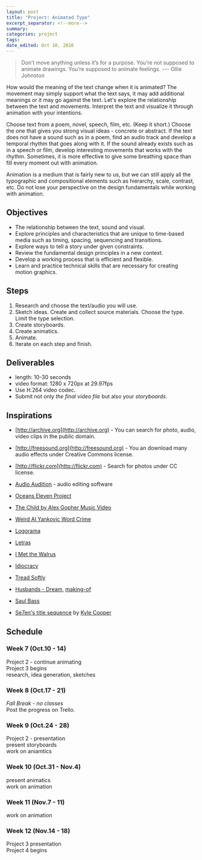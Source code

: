 ```yaml
---
layout: post	
title: "Project: Animated Type"
excerpt_separator: <!--more-->
summary: 
categories: project
tags:
date_edited: Oct 10, 2016
---
```


> Don’t move anything unless it’s for a purpose. You’re not supposed to animate drawings. You’re supposed to animate feelings.
>--- Ollie Johnston


How would the meaning of the text change when it is animated? The movement may simply support what the text says, it may add additional meanings or it may go against the text. Let's explore the relationship between the text and movements. Interpret the text and visualize it through animation with your intentions.

Choose text from a poem, novel, speech, film, etc. (Keep it short.) Choose the one that gives you strong visual ideas - concrete or abstract. If the text does not have a sound such as in a poem, find an audio track and develop a temporal rhythm that goes along with it. If the sound already exists such as in a speech or film, develop interesting movements that works with the rhythm. Sometimes, it is more effective to give some breathing space than fill every moment out with animation.

Animation is a medium that is fairly new to us, but we can still apply all the typographic and compositional elements such as hierarchy, scale, contrast, etc. Do not lose your perspective on the design fundamentals while working with animation.




## Objectives
- The relationship between the text, sound and visual.
- Explore principles and characteristics that are unique to time-based media such as timing, spacing, sequencing and transitions.
- Explore ways to tell a story under given constraints.
- Review the fundamental design principles in a new context.
- Develop a working process that is efficient and flexible.
- Learn and practice technical skills that are necessary for creating motion graphics.



## Steps
1. Research and choose the text/audio you will use.
1. Sketch ideas. Create and collect source materials. Choose the type. Limit the type selection.
1. Create storyboards.
1. Create animatics.
1. Animate. 
1. Iterate on each step and finish.




## Deliverables
- length: 10-30 seconds
- video format: 1280 x 720px at 29.97fps
- Use H.264 video codec.
- Submit not only *the final video file* but also your *storyboards*.




## Inspirations

- [http://archive.org](http://archive.org) - You can search for photo, audio, video clips in the public domain.
- [http://freesound.org](http://freesound.org) - You an download many audio effects under Creative Commons license.
- [http://flickr.com](http://flickr.com) - Search for photos under CC license.
- [Audio Audition](http://www.adobe.com/products/audition.html) - audio editing software

- [Oceans Eleven Project](https://www.youtube.com/watch?v=rIDdx7NPJgo)
- [The Child by Alex Gopher Music Video](https://www.youtube.com/watch?v=URbFjz4hWMY)
- [Weird Al Yankovic Word Crime](http://spaceparanoids.net/wordcrimes/)
- [Logorama](https://vimeo.com/10149605)
- [Letras](https://vimeo.com/11617381)
- [I Met the Walrus](https://www.youtube.com/watch?v=jmR0V6s3NKk)
- [Idiocracy](https://vimeo.com/11321555)
- [Tread Softly](https://vimeo.com/5324526)
- [Husbands - Dream](https://vimeo.com/60371252), [making-of](https://vimeo.com/60369434)
- [Saul Bass](http://www.artofthetitle.com/designer/saul-bass/)
- [Se7en's title sequence](http://www.artofthetitle.com/title/se7en/) by [Kyle Cooper](http://www.artofthetitle.com/designer/kyle-cooper/)


## Schedule

### Week 7 (Oct.10 - 14)
Project 2 - continue animating    
Project 3 begins  
research, idea generation, sketches  

### Week 8 (Oct.17 - 21)
*Fall Break - no classes*  
Post the progress on Trello.  

### Week 9 (Oct.24 - 28)
Project 2 - presentation  
present storyboards  
work on aniamtics  

### Week 10 (Oct.31 - Nov.4)
present animatics  
work on animation  

### Week 11 (Nov.7 - 11)
work on animation  

### Week 12 (Nov.14 - 18)
Project 3 presentation    
Project 4 begins  




<!-- footnotes -->
